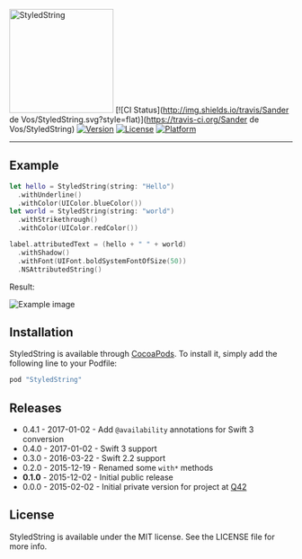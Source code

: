 <img src="https://cloud.githubusercontent.com/assets/75655/11761753/631eee38-a0cf-11e5-9b23-4d201f1705cf.png" width="185" alt="StyledString">   [![CI Status](http://img.shields.io/travis/Sander de Vos/StyledString.svg?style=flat)](https://travis-ci.org/Sander de Vos/StyledString)
[![Version](https://img.shields.io/cocoapods/v/StyledString.svg?style=flat)](http://cocoapods.org/pods/StyledString)
[![License](https://img.shields.io/cocoapods/l/StyledString.svg?style=flat)](http://cocoapods.org/pods/StyledString)
[![Platform](https://img.shields.io/cocoapods/p/StyledString.svg?style=flat)](http://cocoapods.org/pods/StyledString)

<hr>

## Example

```swift
let hello = StyledString(string: "Hello")
  .withUnderline()
  .withColor(UIColor.blueColor())
let world = StyledString(string: "world")
  .withStrikethrough()
  .withColor(UIColor.redColor())

label.attributedText = (hello + " " + world)
  .withShadow()
  .withFont(UIFont.boldSystemFontOfSize(50))
  .NSAttributedString()
```

Result:

![Example image](https://cloud.githubusercontent.com/assets/75655/11640296/2e96c190-9d32-11e5-8706-42dfbdf439fe.png)

## Installation

StyledString is available through [CocoaPods](http://cocoapods.org). To install
it, simply add the following line to your Podfile:

```ruby
pod "StyledString"
```

Releases
--------

 - 0.4.1 - 2017-01-02 - Add `@availability` annotations for Swift 3 conversion
 - 0.4.0 - 2017-01-02 - Swift 3 support
 - 0.3.0 - 2016-03-22 - Swift 2.2 support
 - 0.2.0 - 2015-12-19 - Renamed some `with*` methods
 - **0.1.0** - 2015-12-02 - Initial public release
 - 0.0.0 - 2015-02-02 - Initial private version for project at [Q42](http://q42.com)

## License

StyledString is available under the MIT license. See the LICENSE file for more info.
